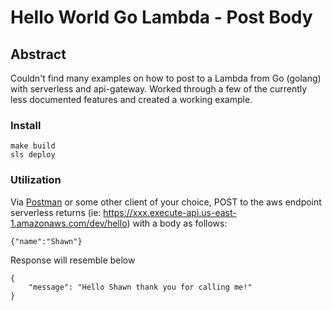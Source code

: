 # Hello World Go Lambda - Post Body

## Abstract

Couldn't find many examples on how to post to a Lambda from Go (golang) with serverless and api-gateway.  Worked through a few of the currently less documented features and created a working example.

### Install
```
make build
sls deploy
```

### Utilization

Via [Postman](https://www.getpostman.com) or some other client of your choice, POST to the aws endpoint serverless returns (ie: https://xxx.execute-api.us-east-1.amazonaws.com/dev/hello) with a body as follows:

```
{"name":"Shawn"}
```

Response will resemble below

```
{
    "message": "Hello Shawn thank you for calling me!"
}
```
